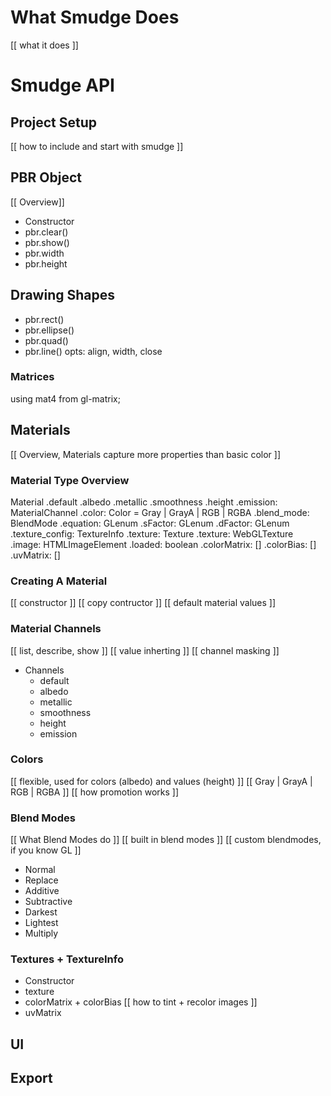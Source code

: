 # What Smudge Does

[[ what it does ]]

# Smudge API

## Project Setup

[[ how to include and start with smudge ]]

## PBR Object
[[ Overview]]

- Constructor
- pbr.clear()
- pbr.show()
- pbr.width
- pbr.height


## Drawing Shapes
- pbr.rect()
- pbr.ellipse()
- pbr.quad()
- pbr.line()
    opts: align, width, close

### Matrices
using mat4 from gl-matrix;



## Materials
[[ Overview, Materials capture more properties than basic color ]]


### Material Type Overview
Material
    .default
    .albedo
    .metallic
    .smoothness
    .height
    .emission: MaterialChannel
        .color: Color = Gray | GrayA | RGB | RGBA
        .blend_mode: BlendMode
            .equation: GLenum
            .sFactor: GLenum
            .dFactor: GLenum
        .texture_config: TextureInfo
            .texture: Texture
                .texture: WebGLTexture
                .image: HTMLImageElement
                .loaded: boolean
            .colorMatrix: []
            .colorBias: []
            .uvMatrix: []

### Creating A Material

[[ constructor ]]
[[ copy contructor ]]
[[ default material values ]]


### Material Channels
[[ list, describe, show ]]
    [[ value inherting ]]
    [[ channel masking ]]

- Channels
    - default
    - albedo
    - metallic
    - smoothness
    - height
    - emission



### Colors

[[ flexible, used for colors (albedo) and values (height) ]]
[[  Gray | GrayA | RGB | RGBA ]]
[[ how promotion works ]]

### Blend Modes

[[ What Blend Modes do ]]
[[ built in blend modes ]]
[[ custom blendmodes, if you know GL ]]

- Normal
- Replace
- Additive
- Subtractive
- Darkest
- Lightest
- Multiply


### Textures + TextureInfo

- Constructor
- texture
- colorMatrix + colorBias
[[ how to tint + recolor images ]]
- uvMatrix









## UI

## Export


